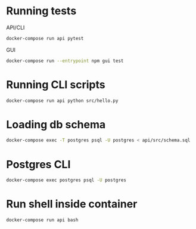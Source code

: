 Running tests
=============

API/CLI

```bash
docker-compose run api pytest
```

GUI

```bash
docker-compose run --entrypoint npm gui test
```


Running CLI scripts
===================

```bash
docker-compose run api python src/hello.py
```

Loading db schema
=================

```bash
docker-compose exec -T postgres psql -U postgres < api/src/schema.sql
```

Postgres CLI
============

```bash
docker-compose exec postgres psql -U postgres
```

Run shell inside container
==========================

```bash
docker-compose run api bash
```
